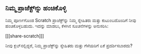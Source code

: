 ## ನಿಮ್ಮ ಪ್ರಾಜೆಕ್ಟ್‌ನ್ನು ಹಂಚಿಕೊಳ್ಳಿ

ನಿಮ್ಮ ಪೂರ್ಣಗೊಂಡ Scratch ಪ್ರಾಜೆಕ್ಟ್‌ನ್ನು ನಿಮ್ಮ ಸ್ನೇಹಿತರು ಮತ್ತು ಕುಟುಂಬದೊಂದಿಗೆ ನೀವು ಹಂಚಿಕೊಳ್ಳಬಹುದು. ಇದನ್ನು ಮಾಡಲು, ಕೆಳಗಿನ ಸೂಚನೆಗಳನ್ನು ಅನುಸರಿಸಿ:

[[[share-scratch]]]

ನೀವು ಕ್ಲಬ್‌ನಲ್ಲಿದ್ದರೆ, ನಿಮ್ಮ ಪ್ರಾಜೆಕ್ಟ್‌ನ್ನು ಸ್ನೇಹಿತರು ಮತ್ತು ಗೆಳೆಯರಿಗೆ ಏಕೆ ಪ್ರದರ್ಶಿಸಬಾರದು?

